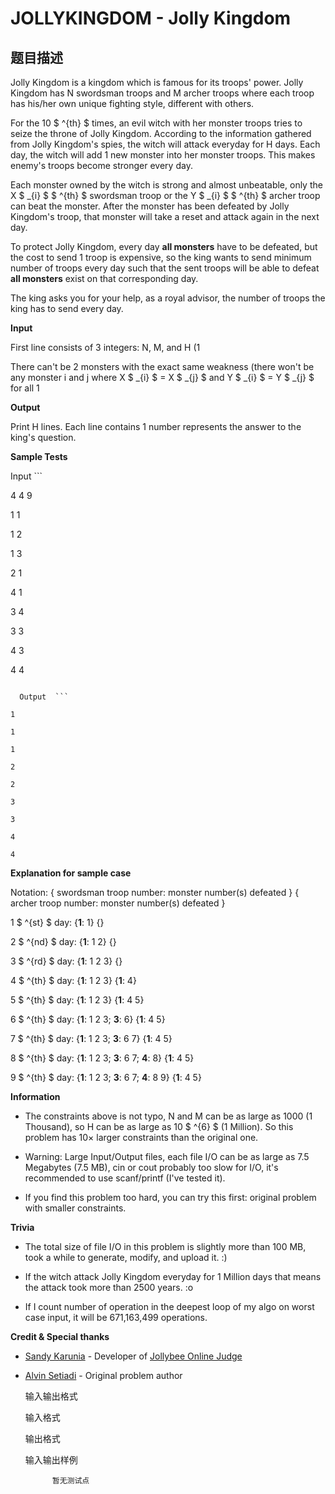 # JOLLYKINGDOM - Jolly Kingdom

## 题目描述

Jolly Kingdom is a kingdom which is famous for its troops' power. Jolly Kingdom has N swordsman troops and M archer troops where each troop has his/her own unique fighting style, different with others.

For the 10 $ ^{th} $ times, an evil witch with her monster troops tries to seize the throne of Jolly Kingdom. According to the information gathered from Jolly Kingdom's spies, the witch will attack everyday for H days. Each day, the witch will add 1 new monster into her monster troops. This makes enemy's troops become stronger every day.

Each monster owned by the witch is strong and almost unbeatable, only the X $ _{i} $ $ ^{th} $ swordsman troop or the Y $ _{i} $ $ ^{th} $ archer troop can beat the monster. After the monster has been defeated by Jolly Kingdom's troop, that monster will take a reset and attack again in the next day.

To protect Jolly Kingdom, every day **all monsters** have to be defeated, but the cost to send 1 troop is expensive, so the king wants to send minimum number of troops every day such that the sent troops will be able to defeat **all monsters** exist on that corresponding day.

The king asks you for your help, as a royal advisor, the number of troops the king has to send every day.

**Input**

First line consists of 3 integers: N, M, and H (1

There can't be 2 monsters with the exact same weakness (there won't be any monster i and j where X $ _{i} $ = X $ _{j} $ and Y $ _{i} $ = Y $ _{j} $ for all 1

**Output**

Print H lines. Each line contains 1 number represents the answer to the king's question.

**Sample Tests**

Input ```

4 4 9

1 1

1 2

1 3

2 1

4 1

3 4

3 3

4 3

4 4

```

  Output  ```

1

1

1

2

2

3

3

4

4

```

 **Explanation for sample case**

Notation: { swordsman troop number: monster number(s) defeated } { archer troop number: monster number(s) defeated }  

 1 $ ^{st} $ day: {**1**: 1} {}  

 2 $ ^{nd} $ day: {**1**: 1 2} {}  

 3 $ ^{rd} $ day: {**1**: 1 2 3} {}  

 4 $ ^{th} $ day: {**1**: 1 2 3} {**1**: 4}  

 5 $ ^{th} $ day: {**1**: 1 2 3} {**1**: 4 5}  

 6 $ ^{th} $ day: {**1**: 1 2 3; **3**: 6} {**1**: 4 5}  

 7 $ ^{th} $ day: {**1**: 1 2 3; **3**: 6 7} {**1**: 4 5}  

 8 $ ^{th} $ day: {**1**: 1 2 3; **3**: 6 7; **4**: 8} {**1**: 4 5}  

 9 $ ^{th} $ day: {**1**: 1 2 3; **3**: 6 7; **4**: 8 9} {**1**: 4 5}

**Information**

- The constraints above is not typo, N and M can be as large as 1000 (1 Thousand), so H can be as large as 10 $ ^{6} $ (1 Million). So this problem has 10× larger constraints than the original one.

- Warning: Large Input/Output files, each file I/O can be as large as 7.5 Megabytes (7.5 MB), cin or cout probably too slow for I/O, it's recommended to use scanf/printf (I've tested it).

- If you find this problem too hard, you can try this first:  original problem with smaller constraints.

**Trivia**

- The total size of file I/O in this problem is slightly more than 100 MB, took a while to generate, modify, and upload it. :)

- If the witch attack Jolly Kingdom everyday for 1 Million days that means the attack took more than 2500 years. :o

- If I count number of operation in the deepest loop of my algo on worst case input, it will be 671,163,499 operations.

**Credit & Special thanks**

- [Sandy Karunia](https://id.linkedin.com/in/sandy-karunia-150097a8 "Sandy Karunia") - Developer of [Jollybee Online Judge](https://jollybeeoj.com/)

- [Alvin Setiadi](https://id.linkedin.com/in/alvin-setiadi-512289aa "Alvin Setiadi") - Original problem author

    输入输出格式

    输入格式

    

    

    输出格式

    

    

    输入输出样例

            暂无测试点

    

    

    

<!--  -->

